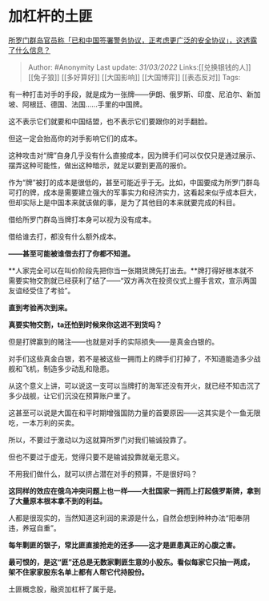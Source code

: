 # 加杠杆的土匪
[所罗门群岛官员称「已和中国签署警务协议，正考虑更广泛的安全协议」，这透露了什么信息？](https://www.zhihu.com/question/524027795/answer/2407586437)

> Author: #Anonymity 
> Last update: *31/03/2022* 
> Links:[[兑换银钱的人]] [[兔子狼]] [[多好算好]] [[大国影响]] [[大国博弈]] [[表态反对]]
> Tags: 

有一种打击对手的手段，就是成为一张牌——伊朗、俄罗斯、印度、尼泊尔、新加坡、阿根廷、德国、法国……手里的中国牌。

这不表示它们就要和中国结盟，也不表示它们要跟你的对手翻脸。

但这一定会抬高你的对手影响它们的成本。

这种攻击对“牌”自身几乎没有什么直接成本，因为牌手们可以仅仅只是通过展示、摆弄这种可能性，做出这种暗示，就足以要到更高的报价。

作为“牌”被打的成本是很低的，甚至可能近乎于无。比如，中国要成为所罗门群岛可打的牌，成本是需要建立强大的军事实力和经济实力，这看起来似乎成本巨大，但却实际上是中国本来就该做的事，是为了其他目的本来就要完成的科目。

借给所罗门群岛当牌打本身可以视为没有成本。

借给谁去打，都没有什么额外成本。

**——甚至可能被谁借去打了你都不知道。**

**人家完全可以在叫价阶段先把你当一张期货牌先打出去。**牌打得好根本就不需要实物交割就已经获利了结了——“双方再次在投资仪式上握手言欢，宣示两国友谊经受住了考验”。

**直到考验再次到来。**

**真要实物交割，ta还怕到时候来你这进不到货吗？**

但是打牌赢到的赌注——也就是对手的实际损失——是真金白银的。

对手们这些真金白银，若不是被这些一拥而上的牌手们打掉了，不知道能造多少战舰和飞机，制造多少动乱和隐患。

从这个意义上讲，可以说这一支可以当牌打的海军还没有开火，就已经不知击沉了多少战舰，让它们沉没在预算账户里了。

这甚至可以说是大国在和平时期增强国防力量的首要原因——这其实是个一鱼无限吃，一本万利的买卖。

所以，不要过于激动以为这就算所罗门对我们输诚投靠了。

但也不要过于虚无，觉得只要不是输诚投靠就毫无意义。

不用我们做什么，就可以挤占潜在对手的预算，不是很好吗？

**这同样的效应在俄乌冲突问题上也一样——大批国家一拥而上打起俄罗斯牌，拿到了大量原本根本拿不到的利益。**

人都是很现实的，当然知道这利润的来源是什么，自然会想到种种办法“阳奉阴违，养寇自重”。

**每年剿匪的银子，常比匪直接抢走的还多——这才是匪患真正的心腹之害。**

**最可恨的，是这“匪”还总是无数家剿匪生意的小股东。看似每家它只抽一两成，架不住家家股东名单上都有人帮它代持股份。**

土匪概念股，融资加杠杆了属于是。